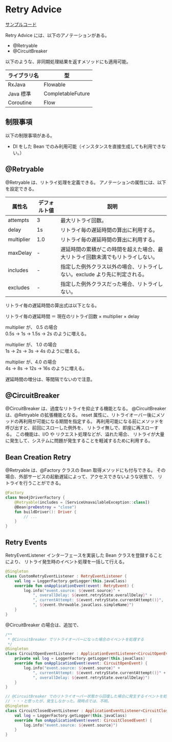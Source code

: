 # Retry Advice

[サンプルコード](../../src/test/kotlin/micronaut/kotlin/coroutine/sample/micronaut/RetryTest.kt)

Retry Advice には、以下のアノテーションがある。

- @Retryable
- @CircuitBreaker

以下のような、非同期処理結果を返すメソッドにも適用可能。

| ライブラリ名 | 型 |
| ---- | ---- |
| RxJava | Flowable |
| Java 標準 | CompletableFuture |
| Coroutine | Flow |

## 制限事項
以下の制限事項がある。

- DI をした Bean でのみ利用可能（インスタンスを直接生成しても利用できない。）

## @Retryable
@Retryable は、リトライ処理を定義できる。
アノテーションの属性には、以下を設定できる。

| 属性名 | デフォルト値 | 説明 |
| ---- | ---- | ---- |
| attempts | 3 | 最大リトライ回数。 |
| delay | 1s | リトライ毎の遅延時間の算出に利用する。 |
| multiplier | 1.0 | リトライ毎の遅延時間の算出に利用する。 |
| maxDelay | - | 遅延時間の累積がこの時間を超えた場合、最大リトライ回数未満でもリトライしない。 |
| includes | - | 指定した例外クラス以外の場合、リトライしない。exclude より先に判定される。 |
| excludes | - | 指定した例外クラスだった場合、リトライしない。 |

リトライ毎の遅延時間の算出式は以下となる。

リトライ毎の遅延時間 ＝ 現在のリトライ回数 × multiplier × delay

multiplier が、 0.5 の場合  
0.5s -> 1s -> 1.5s -> 2s のように増える。

multiplier が、 1.0 の場合  
1s -> 2s -> 3s -> 4s のように増える。

multiplier が、4.0 の場合  
4s -> 8s -> 12s -> 16s のように増える。

遅延時間の増分は、等間隔でないので注意。

## @CircuitBreaker
@CircuitBreaker は、過度なリトライを抑止する機能となる。
@CircuitBreaker は、@Retryable の拡張機能となる。
reset 属性に、リトライオーバー後にメソッドの再利用が可能になる期間を指定する。
再利用可能になる前にメソッドを呼び出すと、前回にスローした例外を、
リトライ無しで、即座に再スローする。
この機能は、I/O や リクエスト処理などが、溢れた場合、
リトライが大量に発生して、システムに問題が発生することを軽減するために利用する。

## Bean Creation Retry
@Retryable は、@Factory クラスの Bean 取得メソッドにも付与できる。
その場合、外部サービスの起動遅延によって、アクセスできないような状態で、
リトライを行うことができる。

```kotlin
@Factory
class Neo4jDriverFactory {
    @Retryable(includes = [ServiceUnavailableException::class])
    @Bean(preDestroy = "close")
    fun buildDriver(): Driver {
        // ...
    }
}
```

## Retry Events
RetryEventListener インターフェースを実装した Bean クラスを登録することにより、
リトライ発生時のイベント処理を一括して行える。

```kotlin
@Singleton
class CustomRetryEventListener : RetryEventListener {
    val log = LoggerFactory.getLogger(this.javaClass)
    override fun onApplicationEvent(event: RetryEvent) {
        log.info("event.source: ${event.source}" +
            ", overallDelay: ${event.retryState.overallDelay}" +
            ", currentAttempt: ${event.retryState.currentAttempt()}",
            ", ${event.throwable.javaClass.simpleName}")
    }
}
```

@CircuitBreaker の場合は、追加で、

```kotlin
/**
 * @CircuitBreaker でリトライオーバーになった場合のイベントを処理する
 */
@Singleton
class CircuitOpenEventListener : ApplicationEventListener<CircuitOpenEvent> {
    private val log = LoggerFactory.getLogger(this.javaClass)
    override fun onApplicationEvent(event: CircuitOpenEvent) {
        log.info("event.source: ${event.source}" +
            ", currentAttempt: ${event.retryState.currentAttempt()}" +
            ", overallDelay: ${event.retryState.overallDelay}")
    }
}

// @CircuitBreaker でのリトライオーバー状態から回復した場合に発生するイベントを処理する。
// ・・・と思ったが、発生しなかった。現時点では、不明。
@Singleton
class CircuitClosedEventListener : ApplicationEventListener<CircuitClosedEvent> {
    val log = LoggerFactory.getLogger(this.javaClass)
    override fun onApplicationEvent(event: CircuitClosedEvent) {
        log.info("event.source: ${event.source}")
    }
}
```
